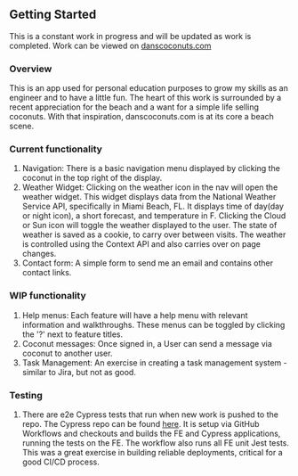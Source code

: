 ## Getting Started
This is a constant work in progress and will be updated as work is completed. Work can be viewed on [danscoconuts.com](https://www.danscoconuts.com)

### Overview
This is an app used for personal education purposes to grow my skills as an engineer and to have a little fun.
The heart of this work is surrounded by a recent appreciation for the beach and a want for a simple life selling coconuts.
With that inspiration, danscoconuts.com is at its core a beach scene.

### Current functionality
1. Navigation: There is a basic navigation menu displayed by clicking the coconut in the top right of the display.
2. Weather Widget: Clicking on the weather icon in the nav will open the weather widget. This widget displays data from the National Weather Service API, specifically in Miami Beach, FL. It displays time of day(day or night icon), a short forecast, and temperature in F. Clicking the Cloud or Sun icon will toggle the weather displayed to the user. The state of weather is saved as a cookie, to carry over between visits. The weather is controlled using the Context API and also carries over on page changes.
3. Contact form: A simple form to send me an email and contains other contact links.

### WIP functionality
1. Help menus: Each feature will have a help menu with relevant information and walkthroughs. These menus can be toggled by clicking the '?' next to feature titles.
2. Coconut messages: Once signed in, a User can send a message via coconut to another user.
3. Task Management: An exercise in creating a task management system - similar to Jira, but not as good.

### Testing
1. There are e2e Cypress tests that run when new work is pushed to the repo. The Cypress repo can be found [here](https://github.com/danfyfe/dans-coconuts-cypress). It is setup via GitHub Workflows and checkouts and builds the FE and Cypress applications, running the tests on the FE. The workflow also runs all FE unit Jest tests. This was a great exercise in building reliable deployments, critical for a good CI/CD process.